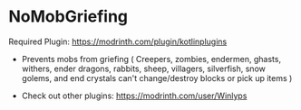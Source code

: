 # NoMobGriefing
Required Plugin: https://modrinth.com/plugin/kotlinplugins
- Prevents mobs from griefing ( Creepers, zombies, endermen, ghasts, withers, ender dragons, rabbits, sheep, villagers, silverfish, snow golems, and end crystals can't change/destroy blocks or pick up items )   

- Check out other plugins: https://modrinth.com/user/Winlyps

